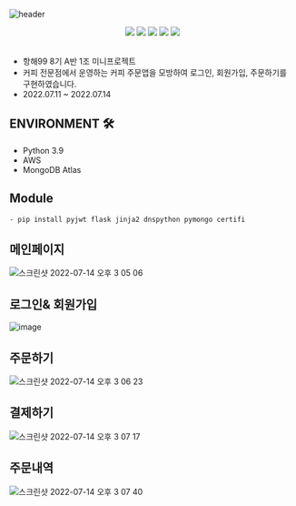![header](https://capsule-render.vercel.app/api?type=waving&text=Spabucks&color=auto&height=200&animation=scaleIn)
<div align=center> 
<img src="https://img.shields.io/badge/Python-F7DF1E?style=for-the-badge&logo=python&logoColor=#3776AB"/></a>
<img src="https://img.shields.io/badge/Flask-000000?style=for-the-badge&logo=flask&logoColor=#3776AB"/></a>
<img src="https://img.shields.io/badge/javascript-red?style=for-the-badge&logo=javascript&logoColor=black"/></a>
<img src="https://img.shields.io/badge/HTML5-008000?style=for-the-badge&logo=HTML5&logoColor=#E34F26"/></a>
<img src="https://img.shields.io/badge/CSS3-blue?style=for-the-badge&logo=css3&logoColor=#1572B6"/></a>
</div><br>   


- 항해99 8기 A반 1조 미니프로젝트  
- 커피 전문점에서 운영하는 커피 주문앱을 모방하여 로그인, 회원가입, 주문하기를 구현하였습니다. 
- 2022.07.11 ~ 2022.07.14

## ENVIRONMENT 🛠
- Python 3.9 
- AWS
- MongoDB Atlas

## Module
```
- pip install pyjwt flask jinja2 dnspython pymongo certifi
```
##

## 메인페이지
![스크린샷 2022-07-14 오후 3 05 06](https://user-images.githubusercontent.com/35164102/178916224-f6b7f67a-6062-40b5-9d2c-107a82cd6411.png)

## 로그인& 회원가입
![image](https://user-images.githubusercontent.com/35164102/178916897-c21bd80b-6473-4552-8f63-db5b41c1f5dc.png)

## 주문하기
![스크린샷 2022-07-14 오후 3 06 23](https://user-images.githubusercontent.com/35164102/178916256-edf8b24e-acc1-40a1-98aa-bf740a5855f4.png)

## 결제하기
![스크린샷 2022-07-14 오후 3 07 17](https://user-images.githubusercontent.com/35164102/178916302-7975ca1e-a69f-4e1f-b55e-7e3bb30a79e1.png)

## 주문내역
![스크린샷 2022-07-14 오후 3 07 40](https://user-images.githubusercontent.com/35164102/178916333-10fcc3ef-6dfd-462e-96ae-809ddeef19c0.png)

